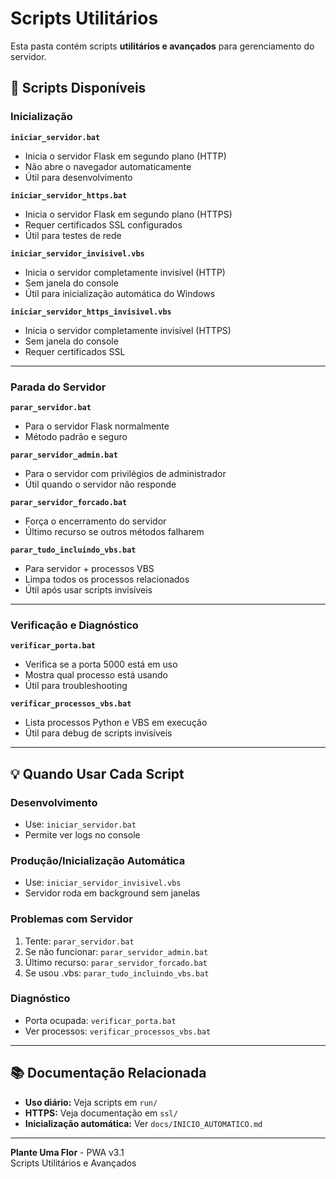 # Scripts Utilitários

Esta pasta contém scripts **utilitários e avançados** para gerenciamento do servidor.

## 📁 Scripts Disponíveis

### Inicialização

**`iniciar_servidor.bat`**
- Inicia o servidor Flask em segundo plano (HTTP)
- Não abre o navegador automaticamente
- Útil para desenvolvimento

**`iniciar_servidor_https.bat`**
- Inicia o servidor Flask em segundo plano (HTTPS)
- Requer certificados SSL configurados
- Útil para testes de rede

**`iniciar_servidor_invisivel.vbs`**
- Inicia o servidor completamente invisível (HTTP)
- Sem janela do console
- Útil para inicialização automática do Windows

**`iniciar_servidor_https_invisivel.vbs`**
- Inicia o servidor completamente invisível (HTTPS)
- Sem janela do console
- Requer certificados SSL

---

### Parada do Servidor

**`parar_servidor.bat`**
- Para o servidor Flask normalmente
- Método padrão e seguro

**`parar_servidor_admin.bat`**
- Para o servidor com privilégios de administrador
- Útil quando o servidor não responde

**`parar_servidor_forcado.bat`**
- Força o encerramento do servidor
- Último recurso se outros métodos falharem

**`parar_tudo_incluindo_vbs.bat`**
- Para servidor + processos VBS
- Limpa todos os processos relacionados
- Útil após usar scripts invisíveis

---

### Verificação e Diagnóstico

**`verificar_porta.bat`**
- Verifica se a porta 5000 está em uso
- Mostra qual processo está usando
- Útil para troubleshooting

**`verificar_processos_vbs.bat`**
- Lista processos Python e VBS em execução
- Útil para debug de scripts invisíveis

---

## 💡 Quando Usar Cada Script

### Desenvolvimento
- Use: `iniciar_servidor.bat`
- Permite ver logs no console

### Produção/Inicialização Automática
- Use: `iniciar_servidor_invisivel.vbs`
- Servidor roda em background sem janelas

### Problemas com Servidor
1. Tente: `parar_servidor.bat`
2. Se não funcionar: `parar_servidor_admin.bat`
3. Último recurso: `parar_servidor_forcado.bat`
4. Se usou .vbs: `parar_tudo_incluindo_vbs.bat`

### Diagnóstico
- Porta ocupada: `verificar_porta.bat`
- Ver processos: `verificar_processos_vbs.bat`

---

## 📚 Documentação Relacionada

- **Uso diário:** Veja scripts em `run/`
- **HTTPS:** Veja documentação em `ssl/`
- **Inicialização automática:** Ver `docs/INICIO_AUTOMATICO.md`

---

**Plante Uma Flor** - PWA v3.1  
Scripts Utilitários e Avançados

